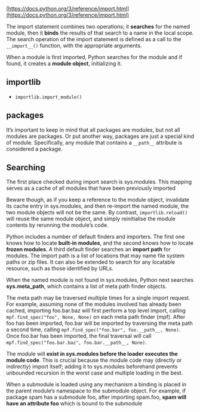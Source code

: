 
[https://docs.python.org/3/reference/import.html](https://docs.python.org/3/reference/import.html)

The import statement combines two operations; it **searches** for the named module, then it **binds** the results of that search to a name in the local scope. The search operation of the import statement is defined as a call to the `__import__()` function, with the appropriate arguments.

When a module is first imported, Python searches for the module and if found, it creates a **module object**, initializing it.

## importlib

-  `importlib.import_module()`

## packages

It’s important to keep in mind that all packages are modules, but not all modules are packages. Or put another way, packages are just a special kind of module. Specifically, any module that contains a `__path__` attribute is considered a package.

## Searching

The first place checked during import search is sys.modules. This mapping serves as a cache of all modules that have been previously imported

Beware though, as if you keep a reference to the module object, invalidate its cache entry in sys.modules, and then re-import the named module, the two module objects will not be the same. By contrast, `importlib.reload()` will reuse the same module object, and simply reinitialise the module contents by rerunning the module’s code.

Python includes a number of default finders and importers. The first one knows how to locate **built-in modules**, and the second knows how to locate **frozen modules**. A third default finder searches an **import path** for modules. The import path is a list of locations that may name file system paths or zip files. It can also be extended to search for any locatable resource, such as those identified by URLs.

When the named module is not found in sys.modules, Python next searches **sys.meta_path**, which contains a list of meta path finder objects.

The meta path may be traversed multiple times for a single import request. For example, assuming none of the modules involved has already been cached, importing foo.bar.baz will first perform a top level import, calling `mpf.find_spec("foo", None, None)` on each meta path finder (mpf). After foo has been imported, foo.bar will be imported by traversing the meta path a second time, calling `mpf.find_spec("foo.bar", foo.__path__, None)`. Once foo.bar has been imported, the final traversal will call `mpf.find_spec("foo.bar.baz", foo.bar.__path__, None)`.

The module will **exist in sys.modules before the loader executes the module code**. This is crucial because the module code may (directly or indirectly) import itself; adding it to sys.modules beforehand prevents unbounded recursion in the worst case and multiple loading in the best.

When a submodule is loaded using any mechanism a binding is placed in the parent module’s namespace to the submodule object. For example, if package spam has a submodule foo, after importing spam.foo, **spam will have an attribute foo** which is bound to the submodule


